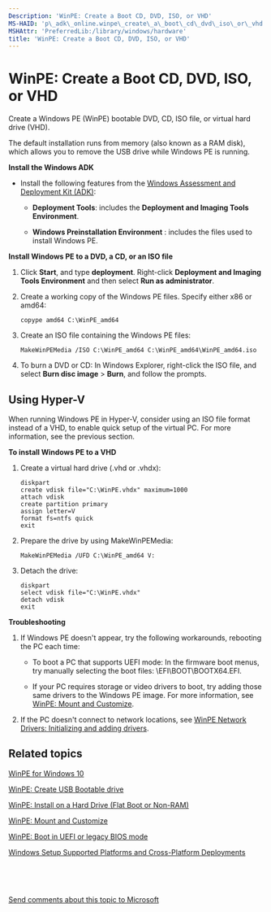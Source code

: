 ```yaml
---
Description: 'WinPE: Create a Boot CD, DVD, ISO, or VHD'
MS-HAID: 'p\_adk\_online.winpe\_create\_a\_boot\_cd\_dvd\_iso\_or\_vhd'
MSHAttr: 'PreferredLib:/library/windows/hardware'
title: 'WinPE: Create a Boot CD, DVD, ISO, or VHD'
---
```


# WinPE: Create a Boot CD, DVD, ISO, or VHD


Create a Windows PE (WinPE) bootable DVD, CD, ISO file, or virtual hard drive (VHD).

The default installation runs from memory (also known as a RAM disk), which allows you to remove the USB drive while Windows PE is running.

**Install the Windows ADK**

-   Install the following features from the [Windows Assessment and Deployment Kit (ADK)](http://go.microsoft.com/fwlink/p/?LinkID=526803):

    -   **Deployment Tools**: includes the **Deployment and Imaging Tools Environment**.

    -   **Windows Preinstallation Environment** : includes the files used to install Windows PE.

**Install Windows PE to a DVD, a CD, or an ISO file**

1.  Click **Start**, and type **deployment**. Right-click **Deployment and Imaging Tools Environment** and then select **Run as administrator**.

2.  Create a working copy of the Windows PE files. Specify either x86 or amd64:

    ``` syntax
    copype amd64 C:\WinPE_amd64
    ```

3.  Create an ISO file containing the Windows PE files:

    ``` syntax
    MakeWinPEMedia /ISO C:\WinPE_amd64 C:\WinPE_amd64\WinPE_amd64.iso
    ```

4.  To burn a DVD or CD: In Windows Explorer, right-click the ISO file, and select **Burn disc image** &gt; **Burn**, and follow the prompts.

## <span id="Using_Hyper-V"></span><span id="using_hyper-v"></span><span id="USING_HYPER-V"></span>Using Hyper-V


When running Windows PE in Hyper-V, consider using an ISO file format instead of a VHD, to enable quick setup of the virtual PC. For more information, see the previous section.

**To install Windows PE to a VHD**

1.  Create a virtual hard drive (.vhd or .vhdx):

    ``` syntax
    diskpart
    create vdisk file="C:\WinPE.vhdx" maximum=1000
    attach vdisk
    create partition primary
    assign letter=V
    format fs=ntfs quick
    exit
    ```

2.  Prepare the drive by using MakeWinPEMedia:

    ``` syntax
    MakeWinPEMedia /UFD C:\WinPE_amd64 V:
    ```

3.  Detach the drive:

    ``` syntax
    diskpart
    select vdisk file="C:\WinPE.vhdx"
    detach vdisk
    exit
    ```

**Troubleshooting**

1.  If Windows PE doesn't appear, try the following workarounds, rebooting the PC each time:

    -   To boot a PC that supports UEFI mode: In the firmware boot menus, try manually selecting the boot files: \\EFI\\BOOT\\BOOTX64.EFI.

    -   If your PC requires storage or video drivers to boot, try adding those same drivers to the Windows PE image. For more information, see [WinPE: Mount and Customize](winpe-mount-and-customize.md).

2.  If the PC doesn't connect to network locations, see [WinPE Network Drivers: Initializing and adding drivers](winpe-network-drivers-initializing-and-adding-drivers.md).

## <span id="related_topics"></span>Related topics


[WinPE for Windows 10](winpe-intro.md)

[WinPE: Create USB Bootable drive](winpe-create-usb-bootable-drive.md)

[WinPE: Install on a Hard Drive (Flat Boot or Non-RAM)](winpe-install-on-a-hard-drive--flat-boot-or-non-ram.md)

[WinPE: Mount and Customize](winpe-mount-and-customize.md)

[WinPE: Boot in UEFI or legacy BIOS mode](winpe-boot-in-uefi-or-legacy-bios-mode.md)

[Windows Setup Supported Platforms and Cross-Platform Deployments](windows-setup-supported-platforms-and-cross-platform-deployments.md)

 

 

[Send comments about this topic to Microsoft](mailto:wsddocfb@microsoft.com?subject=Documentation%20feedback%20%5Bp_adk_online\p_adk_online%5D:%20WinPE:%20Create%20a%20Boot%20CD,%20DVD,%20ISO,%20or%20VHD%20%20RELEASE:%20%284/11/2016%29&body=%0A%0APRIVACY%20STATEMENT%0A%0AWe%20use%20your%20feedback%20to%20improve%20the%20documentation.%20We%20don't%20use%20your%20email%20address%20for%20any%20other%20purpose,%20and%20we'll%20remove%20your%20email%20address%20from%20our%20system%20after%20the%20issue%20that%20you're%20reporting%20is%20fixed.%20While%20we're%20working%20to%20fix%20this%20issue,%20we%20might%20send%20you%20an%20email%20message%20to%20ask%20for%20more%20info.%20Later,%20we%20might%20also%20send%20you%20an%20email%20message%20to%20let%20you%20know%20that%20we've%20addressed%20your%20feedback.%0A%0AFor%20more%20info%20about%20Microsoft's%20privacy%20policy,%20see%20http://privacy.microsoft.com/default.aspx. "Send comments about this topic to Microsoft")





